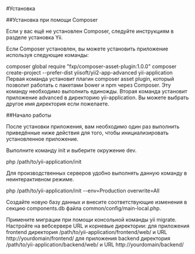 #Установка

##Установка при помощи Composer

Если у вас ещё не установлен Composer, следуйте инструкциям в разделе установка Yii.

Если Composer установлен, вы можете установить приложение используя следующие команды:

composer global require "fxp/composer-asset-plugin:1.0.0"
composer create-project --prefer-dist yiisoft/yii2-app-advanced yii-application
Первая команда установит плагин composer asset plugin, который позволит работать с пакетами bower и npm через Composer. Эту команду необходимо выполнить единожды. Вторая команда установит приложение advanced в директорию yii-application. Вы можете выбрать другое имя директория если пожелаете.

##Начало работы

После установки приложения, вам необходимо один раз выполнить приведённые ниже действия для того, чтобы инициализировать установленное приложение.

Выполните команду init и выберите окружение dev.

php /path/to/yii-application/init

Для производственных серверов удобно выполнять данную команду в неинтерактивном режиме.

php /path/to/yii-application/init --env=Production overwrite=All

Создайте новую базу данных и внесите соответствующие изменения в секцию components.db файла common/config/main-local.php.

Примените миграции при помощи консольной команды yii migrate.
Настройте на вебсервере URL и корневые директории:
для приложения frontend директория /path/to/yii-application/frontend/web/ и URL http://yourdomain/frontend/
для приложения backend директория /path/to/yii-application/backend/web/ и URL http://yourdomain/backend/
